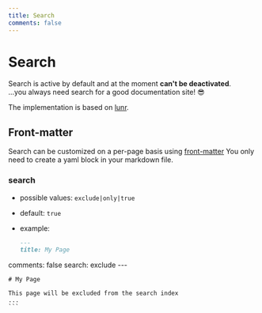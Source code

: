 ```yaml
---
title: Search
comments: false
---
```


# Search

Search is active by default and at the moment **can't be deactivated**.   
...you always need search for a good documentation site! 😎

The implementation is based on [lunr](https://lunrjs.com/).

## Front-matter

Search can be customized on a per-page basis using [front-matter](https://hexo.io/docs/front-matter.html) You only need to create a yaml block in your markdown file.

### search
  * possible values: `exclude|only|true`
  * default: `true`
  * example:

    ```markdown
    ---
    title: My Page
comments: false
    search: exclude
    ---

    # My Page

    This page will be excluded from the search index
    ...
    ```
